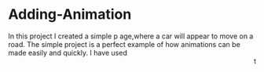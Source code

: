 # Adding-Animation
In
this project
I created a simple p
age,where a car will
 appear to move on a road. 
The simple   project is a perfect
 example of how animations 
can be  made easily and quickly.
 I have used <marquee> 
tag for creating 
this simple 
 animation. 
